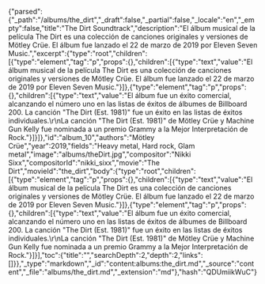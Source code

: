 {"parsed":{"_path":"/albums/the_dirt","_draft":false,"_partial":false,"_locale":"en","_empty":false,"title":"The Dirt Soundtrack","description":"El álbum musical de la película The Dirt es una colección de canciones originales y versiones de Mötley Crüe. El álbum fue lanzado el 22 de marzo de 2019 por Eleven Seven Music.","excerpt":{"type":"root","children":[{"type":"element","tag":"p","props":{},"children":[{"type":"text","value":"El álbum musical de la película The Dirt es una colección de canciones originales y versiones de Mötley Crüe. El álbum fue lanzado el 22 de marzo de 2019 por Eleven Seven Music."}]},{"type":"element","tag":"p","props":{},"children":[{"type":"text","value":"El álbum fue un éxito comercial, alcanzando el número uno en las listas de éxitos de álbumes de Billboard 200. La canción \"The Dirt (Est. 1981)\" fue un éxito en las listas de éxitos individuales.\r\nLa canción \"The Dirt (Est. 1981)\" de Mötley Crüe y Machine Gun Kelly fue nominada a un premio Grammy a la Mejor Interpretación de Rock."}]}]},"id":"album_10","authors":"Mötley Crüe","year":2019,"fields":"Heavy metal, Hard rock, Glam metal","image":"albums/theDirt.jpg","compositor":"Nikki Sixx","compositorId":"nikki_sixx","movie":"The Dirt","movieId":"the_dirt","body":{"type":"root","children":[{"type":"element","tag":"p","props":{},"children":[{"type":"text","value":"El álbum musical de la película The Dirt es una colección de canciones originales y versiones de Mötley Crüe. El álbum fue lanzado el 22 de marzo de 2019 por Eleven Seven Music."}]},{"type":"element","tag":"p","props":{},"children":[{"type":"text","value":"El álbum fue un éxito comercial, alcanzando el número uno en las listas de éxitos de álbumes de Billboard 200. La canción \"The Dirt (Est. 1981)\" fue un éxito en las listas de éxitos individuales.\r\nLa canción \"The Dirt (Est. 1981)\" de Mötley Crüe y Machine Gun Kelly fue nominada a un premio Grammy a la Mejor Interpretación de Rock."}]}],"toc":{"title":"","searchDepth":2,"depth":2,"links":[]}},"_type":"markdown","_id":"content:albums:the_dirt.md","_source":"content","_file":"albums/the_dirt.md","_extension":"md"},"hash":"QDUmiikWuC"}